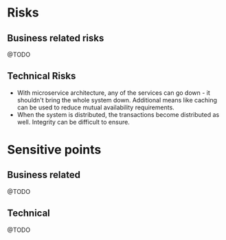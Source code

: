 # Risks

## Business related risks

@TODO

## Technical Risks

* With microservice architecture, any of the services can go down - it shouldn't bring the whole system down. Additional means like caching can be used to reduce mutual availability requirements.
* When the system is distributed, the transactions become distributed as well. Integrity can be difficult to ensure.

# Sensitive points

## Business related

@TODO

## Technical

@TODO
